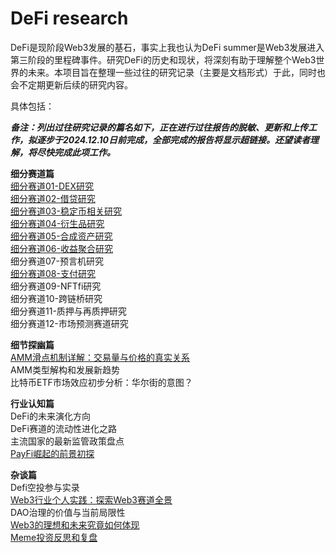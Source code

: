 # DeFi research
DeFi是现阶段Web3发展的基石，事实上我也认为DeFi summer是Web3发展进入第三阶段的里程碑事件。研究DeFi的历史和现状，将深刻有助于理解整个Web3世界的未来。本项目旨在整理一些过往的研究记录（主要是文档形式）于此，同时也会不定期更新后续的研究内容。

具体包括：

***备注：列出过往研究记录的篇名如下，正在进行过往报告的脱敏、更新和上传工作，拟逐步于2024.12.10日前完成，全部完成的报告将显示超链接。还望读者理解，将尽快完成此项工作。***

**细分赛道篇**  
[细分赛道01-DEX研究](https://github.com/Joenew2023/DeFi-research-by-Joe-update-irregularly/blob/main/%E7%BB%86%E5%88%86%E8%B5%9B%E9%81%9301-DEX%E7%A0%94%E7%A9%B6.md)  
[细分赛道02-借贷研究](https://github.com/Joenew2023/DeFi-research-by-Joe-update-irregularly/blob/main/%E7%BB%86%E5%88%86%E8%B5%9B%E9%81%9302-%E5%80%9F%E8%B4%B7%E7%A0%94%E7%A9%B6.md)  
[细分赛道03-稳定币相关研究](https://github.com/Joenew2023/DeFi-research-by-Joe-update-irregularly/blob/main/%E7%BB%86%E5%88%86%E8%B5%9B%E9%81%9303-%E7%A8%B3%E5%AE%9A%E5%B8%81%E7%9B%B8%E5%85%B3%E7%A0%94%E7%A9%B6.md)  
[细分赛道04-衍生品研究](https://github.com/Joenew2023/DeFi-research-by-Joe-update-irregularly/blob/main/%E7%BB%86%E5%88%86%E8%B5%9B%E9%81%9304-%E8%A1%8D%E7%94%9F%E5%93%81%E7%A0%94%E7%A9%B6.md)  
[细分赛道05-合成资产研究](https://github.com/Joenew2023/DeFi-research-by-Joe-update-irregularly/blob/main/%E7%BB%86%E5%88%86%E8%B5%9B%E9%81%9305-%E5%90%88%E6%88%90%E8%B5%84%E4%BA%A7%E7%A0%94%E7%A9%B6.md)  
[细分赛道06-收益聚合研究](https://github.com/Joenew2023/DeFi-research-by-Joe-update-irregularly/blob/main/%E7%BB%86%E5%88%86%E8%B5%9B%E9%81%9306-%E6%94%B6%E7%9B%8A%E8%81%9A%E5%90%88%E7%A0%94%E7%A9%B6.md)  
细分赛道07-预言机研究  
[细分赛道08-支付研究](https://github.com/Joenew2023/DeFi-research-by-Joe-update-irregularly/blob/main/%E7%BB%86%E5%88%86%E8%B5%9B%E9%81%9308-%E6%94%AF%E4%BB%98%E7%A0%94%E7%A9%B6.md)  
细分赛道09-NFTfi研究  
细分赛道10-跨链桥研究  
细分赛道11-质押与再质押研究  
细分赛道12-市场预测赛道研究

**细节探幽篇**  
[AMM滑点机制详解：交易量与价格的真实关系](https://github.com/Joenew2023/DeFi-research-by-Joe-update-irregularly/blob/main/AMM%E6%BB%91%E7%82%B9%E6%9C%BA%E5%88%B6%E8%AF%A6%E8%A7%A3%EF%BC%9A%E4%BA%A4%E6%98%93%E9%87%8F%E4%B8%8E%E4%BB%B7%E6%A0%BC%E7%9A%84%E7%9C%9F%E5%AE%9E%E5%85%B3%E7%B3%BB.md)  
AMM类型解构和发展新趋势  
比特币ETF市场效应初步分析：华尔街的意图？

**行业认知篇**  
DeFi的未来演化方向  
DeFi赛道的流动性进化之路  
主流国家的最新监管政策盘点  
[PayFi崛起的前景初探](https://github.com/Joenew2023/DeFi-research-by-Joe-update-irregularly/blob/main/%E7%BB%86%E5%88%86%E8%B5%9B%E9%81%9308-%E6%94%AF%E4%BB%98%E7%A0%94%E7%A9%B6.md)

**杂谈篇**  
Defi空投参与实录  
[Web3行业个人实践：探索Web3赛道全景](https://github.com/Joenew2023/DeFi-research-by-Joe-update-irregularly/blob/main/Web3%E8%A1%8C%E4%B8%9A%E4%B8%AA%E4%BA%BA%E5%AE%9E%E8%B7%B5%EF%BC%9A%E6%8E%A2%E7%B4%A2Web3%E8%B5%9B%E9%81%93%E5%85%A8%E6%99%AF.md)  
DAO治理的价值与当前局限性  
[Web3的理想和未来究竟如何体现](https://github.com/Joenew2023/DeFi-research-by-Joe-update-irregularly/blob/main/Web3%E7%9A%84%E7%90%86%E6%83%B3%E5%92%8C%E6%9C%AA%E6%9D%A5%E7%A9%B6%E7%AB%9F%E5%A6%82%E4%BD%95%E4%BD%93%E7%8E%B0.md)  
[Meme投资反思和复盘](https://github.com/Joenew2023/DeFi-research-by-Joe-update-irregularly/blob/main/Meme%E6%8A%95%E8%B5%84%E5%8F%8D%E6%80%9D%E5%92%8C%E5%A4%8D%E7%9B%98.md)
